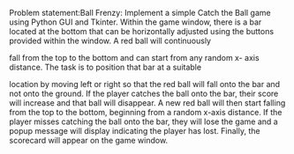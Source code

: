 Problem statement:Ball Frenzy: Implement a simple Catch the Ball game using
Python GUI and Tkinter. Within the game window, there is a bar
located at the bottom that can be horizontally adjusted using the
buttons provided within the window. A red ball will continuously

fall from the top to the bottom and can start from any random x-
axis distance. The task is to position that bar at a suitable

location by moving left or right so that the red ball will fall onto
the bar and not onto the ground. If the player catches the ball
onto the bar, their score will increase and that ball will disappear.
A new red ball will then start falling from the top to the bottom,
beginning from a random x-axis distance. If the player misses
catching the ball onto the bar, they will lose the game and a
popup message will display indicating the player has lost. Finally,
the scorecard will appear on the game window.

